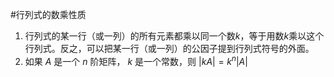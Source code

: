 #行列式的数乘性质 
1. 行列式的某一行（或一列）的所有元素都乘以同一个数$k$，等于用数$k$乘以这个行列式。反之，可以把某一行（或一列）的公因子提到行列式符号的外面。
2. 如果 $A$ 是一个 $n$ 阶矩阵， $k$ 是一个常数，则 $|kA| = k^n|A|$